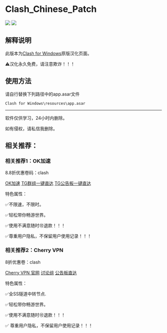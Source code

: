 # Clash_Chinese_Patch

[![](https://img.shields.io/badge/Telegram-公告板-blue)](https://t.me/ClashR_for_Windows_Channel)
[![](https://img.shields.io/badge/Telegram-交流群-purple)](https://t.me/+Se4RSc06w8QK1HiS)

## 解释说明

此版本为[Clash for Windows](https://github.com/Fndroid/clash_for_windows_pkg/releases)原版汉化页面。

⚠️汉化永久免费，请注意欺诈！！！

## 使用方法

请自行替换下列路径中的app.asar文件

`Clash for Windows\resources\app.asar`

---

软件仅供学习，24小时内删除。

如有侵权，请私信我删除。


## 相关推荐：

### 相关推荐1：OK加速
8.8折优惠卷码：clash

[OK加速](http://zhuri.cc/auth/register?code=F9B0)
[TG群组一键直达](https://t.me/zhuricc)
[TG公告板一键直达](https://t.me/okjiasuqi)

特色属性：

✅不限速，不限时。

✅轻松带你畅游世界。

✅使用不满意随时🉑退款！！！

✅尊重用户隐私，不保留用户使用记录！！！




### 相关推荐2：Cherry VPN

8折优惠卷：clash

[Cherry VPN 官网](https://cherryvpn.net/auth/register?code=EO50)
[讨论组](https://t.me/cherrylink_vpn)
[公告板直达](https://t.me/cherrylink_channel)

特色属性：

✅全SS隧道中转节点.

✅轻松带你畅游世界。

✅使用不满意随时🉑退款！！！

✅ 尊重用户隐私，不保留用户使用记录！！！

